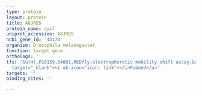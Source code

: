 ```yaml
---
type: protein
layout: protein
title: A8JRD5
protein_name: dysf
uniprot_accession: A8JRD5
ncbi_gene_id: '43174'
organism: Drosophila melanogaster
function: target gene
orthologs: ''
tfs: 'Su(H),P28159,34881,REDfly,electrophoretic mobility shift assay,&ensp;<a href="https://www.ncbi.nlm.nih.gov/pubmed/?term=20965965%5Buid%5D+OR+25329825%5Buid%5D"
  target="_blank"><i uk-icon="icon: link"></i>Pubmed</a>'
targets: ''
binding_sites: ''

---
```

